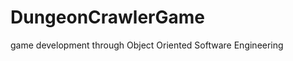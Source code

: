 DungeonCrawlerGame
==================

game development through Object Oriented Software Engineering 
